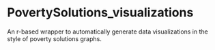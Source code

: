 # PovertySolutions_visualizations
An r-based wrapper to automatically generate data visualizations in the style of poverty solutions graphs.
